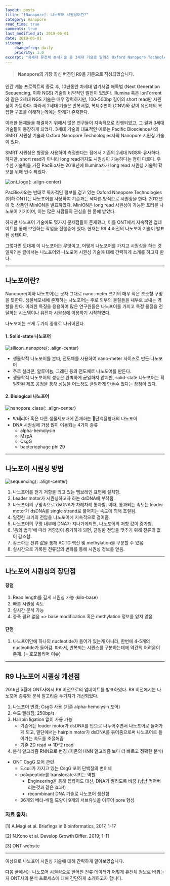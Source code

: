 ```yaml
---
layout: posts
title: "[Nanopore]- 나노포어 시퀀싱이란?"
category: nanopore
read_time: true
comments: true
last_modified_at: 2019-06-01
date: 2019-06-01
sitemap:
    changefreq: daily
    priority: 1.0
excerpt: "차세대 유전체 분석기술 중 3세대 기술로 알려진 Oxford Nanopore Technologies사의 나노포어 시퀀싱 기술에 대해 간단히 소개하는 글입니다."
---
```


> #### Nanopore의 가장 최신 버전인 R9을 기준으로 작성되었습니다.


인간 게놈 프로젝트의 종료 후, 10년동안 차세대 염기서열 해독법 (Next Generation Sequencing, 이하 NGS) 기술의 비약적인 발전이 있었다. 
Illumina 혹은 IonTorrent와 같은 2세대 NGS 기술은 매우 강력하지만, 100-500bp 길이의 short read만 시퀀싱이 가능하다.
따라서 2세대 기술은 반복서열, 복제수변이 (CNV)와 같이 유전체의 복잡한 구조를 이해하는데에는 한계가 존재한다.

이러한 문제들을 해결하기 위해서 많은 연구들이 지속적으로 진행되었고, 그 결과 3세대 기술들이 등장하게 되었다.
3세대 기술의 대표적인 예로는 Pacific Bioscience사의 SMRT 시퀀싱 기술과 Oxford Nanopore Technologies사의 Nanopore 시퀀싱 기술이 있다.

SMRT 시퀀싱은 형광을 사용하여 측정한다는 점에서 기존의 2세대 NGS와 유사하다. 하지만, short read가 아니라 long read까지도 시퀀싱이 가능하다는 점이 다르다.
우수한 기술력을 가진 PacBio사는 2018년에 Illumina사가 long read 시퀀싱 기술력 확보를 위해 인수 되었다.

![ont_logo](https://github.com/chansbro/chansbro.github.io/blob/master/assets/images/nanopore/ont_logo.png?raw=true){: .align-center}

PacBio사와는 반대로 독자적인 행보를 걷고 있는 Oxford Nanopore Technologies (이하 ONT)는 나노포어를 사용하여 기존과는 색다른 방식으로 시퀀싱을 한다. 
2012년에 첫 상품인 MinION을 발표하였다. MinION은 long read 시퀀싱이 가능한 포터블 나노포어 기기이며, 이는 많은 사람들의 관심을 한 몸에 받았다. 

하지만 나노포어 기술에도 몇가지 문제점들이 존재했고, 이를 ONT에서 지속적인 업데이트를 통해 보완하는 작업을 진행중에 있다.
현재는 R9.4 버전의 나노포어 기술이 발표된 상태이다. 

그렇다면 도대체 이 나노포어는 무엇이고, 어떻게 나노포어를 가지고 시퀀싱을 하는 것일까?
본 글에서는 나노포어와 나노포어 시퀀싱 기술에 대해 간략하게 소개를 하고자 한다. 

----

## 나노포어란?

Nanopore(이하 나노포어)는 문자 그대로 nano-meter 크기의 매우 작은 초소형 구멍을 뜻한다.
생물세포내에 존재하는 나노포어는 주로 외부의 물질들을 내부로 보내는 역할을 한다. 
이러한 특징을 응용하여 많은 연구원들은 나노포어를 가지고 특정 물질을 전달하는 시스템이나 유전자 시퀀싱에 이용하기 시작하였다.

나노포어는 크게 두가지 종류로 나뉘어진다.

#### 1. Solid-state 나노포어

![silicon_nanopore](https://github.com/chansbro/chansbro.github.io/blob/master/assets/images/nanopore/silicon_nanopore.jpg?raw=true){: .align-center}

* 생물학적 나노포어를 본따, 전도체를 사용하여 nano-meter 사이즈로 만든 나노포어
* 주로 실리콘, 알루미늄, 그래핀 등의 전도체로 나노포어를 만든다.
* 생물학적 나노포어의 성능은 완벽하게 균일하지 않지만, solid-state 나노포어는 획일화된 제조 공정을 통해 성능을 어느정도 균일하게 만들수 있다는 장점이 있다. 


#### 2. Biological 나노포어

![nanopore_class](https://github.com/chansbro/chansbro.github.io/blob/master/assets/images/nanopore/variety_of_nanopores.png?raw=true){: .align-center}

* 박테리아 혹은 다른 생물세포내에 존재하는 단백질형태의 나노포어
* DNA 시퀀싱에 가장 많이 이용되는 4가지 종류
    * alpha-hemolysin
    * MspA
    * CsgG
    * bacteriophage phi 29

----

## 나노포어 시퀀싱 방법

![sequencing](https://github.com/chansbro/chansbro.github.io/blob/master/assets/images/nanopore/sequencing.jpg?raw=true){: .align-center}

1. 나노포어를 전기 저항을 띄고 있는 멤브레인 표면에 설치함.
2. Leader motor가 시퀀싱하고자 하는 dsDNA에 부착됨.
3. 나노포어의 구멍속으로 dsDNA가 차례차례 통과함. 이때, 통과되는 속도는 leader motor가 dsDNA를 single strand로 풀어지는 속도에 의해 조절됨. 
4. 일정한 크기의 전압을 나노포어에 지속적으로 걸어줌.
5. 나노포어의 구멍 내부에 DNA가 지나가게되면, 나노포어의 저항 값이 증가함. 
6. '옴의 법칙'에 따라 저항값이 증가하게 되면, 균일한 전압을 맞추기 위해 전류의 값이 감소함.
7. 감소하는 전류 값을 통해 ACTG 핵산 및 methylation을 구분할 수 있음.
8. 실시간으로 기록된 전류값의 변화를 통해 시퀀싱 정보를 얻음.

----

## 나노포어 시퀀싱의 장단점

#### 장점
1. Read length를 길게 시퀀싱 가능 (kilo-base)
2. 빠른 시퀀싱 속도
3. 실시간 분석 가능
4. 증폭 필요 없음 => base modification 혹은 methylation 정보를 잃지 않음

#### 단점
1. 나노포어안에 하나의 nucleotide가 들어가 있는게 아니라, 한번에 4-5개의 nucleotide가 들어감. 
따라서, 반복되는 시퀀스를 구분하는데에 약간의 어려움이 존재. (= 호모폴리머 이슈)

---- 

## R9 나노포어 시퀀싱 개선점

2016년 5월에 ONT사에서 R9 버전으로의 업데이트를 발표하였다. 
R9 버전에서는 나노포어 종류와 분석 알고리즘 두가지가 개선되었다. 

1. 나노포어 변경; CsgG 사용 (기존 alpha-hemolysin 포어)
2. 속도 빨라짐; 250bp/s
3. Hairpin ligation 없이 사용 가능
    * 기존에는 leader motor가 dsDNA를 반으로 나누어주면서 나노포어로 들어가게 되고, 말단에서는 hairpin motor가 dsDNA를 묶어줌으로써 나노포어로 들어가는 속도를 조절해줌
    * 기존 2D read => 1D^2 read 
4. 분석 알고리즘 RNN으로 변경 (기존의 HNN 알고리즘 보다 더 빠르고 정확한 분석)

* ONT CsgG 포어 관련
    * E.coli가 가지고 있는 CsgG 포어 단백질의 변이체
    * polypeptide를 translocate시키는 역할
        * Engineering을 통해 펩타이드 대신, DNA가 잘리도록 바꿈 (냠냠 먹어버리는것과 같은 효과!)
        * recombinant DNA 기술로 나노포어 생산함 
    * 36개의 베타-배럴 모양이 9개의 서브유닛을 이루어 pore 형성


### 자료 출처:

[1] A.Magi et al. Briefings in Bioinformatics, 2017, 1-17

[2] N.Kono et al. Develop Growth Differ. 2019; 1-11

[3] ONT website

----

이상으로 나노포어 시퀀싱 기술에 대해 간략하게 알아보았습니다. 

다음 글에서는 나노포어 시퀀싱으로 얻어진 전류 데이터가 어떻게 유전체 정보로 바뀌는지 ONT사의 분석 프로세스에 대해
간단하게 소개하고자 합니다. 




